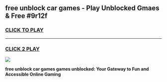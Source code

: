 
## free unblock car games - Play Unblocked Gmaes & Free #9r12f
<h3>
<a href="https://news.freeplayer.one?title=free_unblock_car_games&ref=03M">CLICK TO PLAY</a></h3>
<hr>

<h3>
<a href="https://news.freeplayer.one?title=free_unblock_car_games&ref=03M">CLICK 2 PLAY</a>
  
</h3>

<a href="https://news.freeplayer.one?title=free_unblock_car_games&ref=03M"><img src="https://clearcache.store/games.png"></a>


**free unblock car games games unblocked: Your Gateway to Fun and Accessible Online Gaming**
